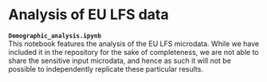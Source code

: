 # Analysis of EU LFS data

**`Demographic_analysis.ipynb`**  
This notebook features the analysis of the EU LFS microdata. While we have included it in the repository for the sake of completeness, we are not able to share the sensitive input microdata, and hence as such it will not be possible to independently replicate these particular results.
